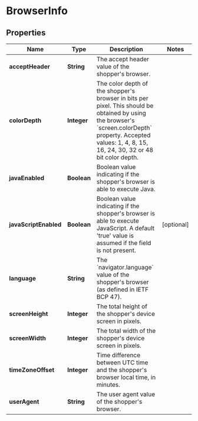 

# BrowserInfo


## Properties

| Name | Type | Description | Notes |
|------------ | ------------- | ------------- | -------------|
|**acceptHeader** | **String** | The accept header value of the shopper&#39;s browser. |  |
|**colorDepth** | **Integer** | The color depth of the shopper&#39;s browser in bits per pixel. This should be obtained by using the browser&#39;s &#x60;screen.colorDepth&#x60; property. Accepted values: 1, 4, 8, 15, 16, 24, 30, 32 or 48 bit color depth. |  |
|**javaEnabled** | **Boolean** | Boolean value indicating if the shopper&#39;s browser is able to execute Java. |  |
|**javaScriptEnabled** | **Boolean** | Boolean value indicating if the shopper&#39;s browser is able to execute JavaScript. A default &#39;true&#39; value is assumed if the field is not present. |  [optional] |
|**language** | **String** | The &#x60;navigator.language&#x60; value of the shopper&#39;s browser (as defined in IETF BCP 47). |  |
|**screenHeight** | **Integer** | The total height of the shopper&#39;s device screen in pixels. |  |
|**screenWidth** | **Integer** | The total width of the shopper&#39;s device screen in pixels. |  |
|**timeZoneOffset** | **Integer** | Time difference between UTC time and the shopper&#39;s browser local time, in minutes. |  |
|**userAgent** | **String** | The user agent value of the shopper&#39;s browser. |  |



